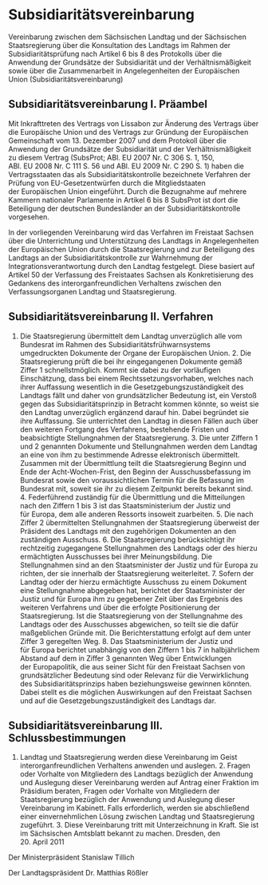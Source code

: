 # Subsidiaritätsvereinbarung

Vereinbarung zwischen dem Sächsischen Landtag und der Sächsischen Staatsregierung über die Konsultation des Landtags im Rahmen der Subsidiaritätsprüfung nach Artikel 6 bis 8 des Protokolls über die Anwendung der Grundsätze der Subsidiarität und der Verhältnismäßigkeit sowie über die Zusammenarbeit in Angelegenheiten der Europäischen Union (Subsidiaritätsvereinbarung)

## Subsidiaritätsvereinbarung I. Präambel

Mit Inkrafttreten des Vertrags von Lissabon zur Änderung des Vertrags über die Europäische Union und des Vertrags zur Gründung der Europäischen Gemeinschaft vom 13. Dezember 2007 und dem Protokoll über die Anwendung der Grundsätze der Subsidiarität und der Verhältnismäßigkeit zu diesem Vertrag (SubsProt; ABl. EU 2007 Nr. C 306 S. 1, 150, ABl. EU 2008 Nr. C 111 S. 56 und ABl. EU 2009 Nr. C 290 S. 1) haben die Vertragsstaaten das als Subsidiaritätskontrolle bezeichnete Verfahren der Prüfung von EU-Gesetzentwürfen durch die Mitgliedstaaten der Europäischen Union eingeführt. Durch die Bezugnahme auf mehrere Kammern nationaler Parlamente in Artikel 6 bis 8 SubsProt ist dort die Beteiligung der deutschen Bundesländer an der Subsidiaritätskontrolle vorgesehen.

In der vorliegenden Vereinbarung wird das Verfahren im Freistaat Sachsen über die Unterrichtung und Unterstützung des Landtags in Angelegenheiten der Europäischen Union durch die Staatsregierung und zur Beteiligung des Landtags an der Subsidiaritätskontrolle zur Wahrnehmung der Integrationsverantwortung durch den Landtag festgelegt. Diese basiert auf Artikel 50 der Verfassung des Freistaates Sachsen als Konkretisierung des Gedankens des interorganfreundlichen Verhaltens zwischen den Verfassungsorganen Landtag und Staatsregierung.


## Subsidiaritätsvereinbarung II. Verfahren

1. Die Staatsregierung übermittelt dem Landtag unverzüglich alle vom Bundesrat im Rahmen des Subsidiaritätsfrühwarnsystems umgedruckten Dokumente der Organe der Europäischen Union. 2. Die Staatsregierung prüft die bei ihr eingegangenen Dokumente gemäß Ziffer 1 schnellstmöglich. Kommt sie dabei zu der vorläufigen Einschätzung, dass bei einem Rechtssetzungsvorhaben, welches nach ihrer Auffassung wesentlich in die Gesetzgebungszuständigkeit des Landtags fällt und daher von grundsätzlicher Bedeutung ist, ein Verstoß gegen das Subsidiaritätsprinzip in Betracht kommen könnte, so weist sie den Landtag unverzüglich ergänzend darauf hin. Dabei begründet sie ihre Auffassung. Sie unterrichtet den Landtag in diesen Fällen auch über den weiteren Fortgang des Verfahrens, bestehende Fristen und beabsichtigte Stellungnahmen der Staatsregierung. 3. Die unter Ziffern 1 und 2 genannten Dokumente und Stellungnahmen werden dem Landtag an eine von ihm zu bestimmende Adresse elektronisch übermittelt. Zusammen mit der Übermittlung teilt die Staatsregierung Beginn und Ende der Acht-Wochen-Frist, den Beginn der Ausschussbefassung im Bundesrat sowie den voraussichtlichen Termin für die Befassung im Bundesrat mit, soweit sie ihr zu diesem Zeitpunkt bereits bekannt sind. 4. Federführend zuständig für die Übermittlung und die Mitteilungen nach den Ziffern 1 bis 3 ist das Staatsministerium der Justiz und für Europa, dem alle anderen Ressorts insoweit zuarbeiten. 5. Die nach Ziffer 2 übermittelten Stellungnahmen der Staatsregierung überweist der Präsident des Landtags mit den zugehörigen Dokumenten an den zuständigen Ausschuss. 6. Die Staatsregierung berücksichtigt ihr rechtzeitig zugegangene Stellungnahmen des Landtags oder des hierzu ermächtigten Ausschusses bei ihrer Meinungsbildung. Die Stellungnahmen sind an den Staatsminister der Justiz und für Europa zu richten, der sie innerhalb der Staatsregierung weiterleitet. 7. Sofern der Landtag oder der hierzu ermächtigte Ausschuss zu einem Dokument eine Stellungnahme abgegeben hat, berichtet der Staatsminister der Justiz und für Europa ihm zu gegebener Zeit über das Ergebnis des weiteren Verfahrens und über die erfolgte Positionierung der Staatsregierung. Ist die Staatsregierung von der Stellungnahme des Landtags oder des Ausschusses abgewichen, so teilt sie die dafür maßgeblichen Gründe mit. Die Berichterstattung erfolgt auf dem unter Ziffer 3 geregelten Weg. 8. Das Staatsministerium der Justiz und für Europa berichtet unabhängig von den Ziffern 1 bis 7 in halbjährlichem Abstand auf dem in Ziffer 3 genannten Weg über Entwicklungen der Europapolitik, die aus seiner Sicht für den Freistaat Sachsen von grundsätzlicher Bedeutung sind oder Relevanz für die Verwirklichung des Subsidiaritätsprinzips haben beziehungsweise gewinnen könnten. Dabei stellt es die möglichen Auswirkungen auf den Freistaat Sachsen und auf die Gesetzgebungszuständigkeit des Landtags dar. 
## Subsidiaritätsvereinbarung III. Schlussbestimmungen

1. Landtag und Staatsregierung werden diese Vereinbarung im Geist interorganfreundlichen Verhaltens anwenden und auslegen. 2. Fragen oder Vorhalte von Mitgliedern des Landtags bezüglich der Anwendung und Auslegung dieser Vereinbarung werden auf Antrag einer Fraktion im Präsidium beraten, Fragen oder Vorhalte von Mitgliedern der Staatsregierung bezüglich der Anwendung und Auslegung dieser Vereinbarung im Kabinett. Falls erforderlich, werden sie abschließend einer einvernehmlichen Lösung zwischen Landtag und Staatsregierung zugeführt. 3. Diese Vereinbarung tritt mit Unterzeichnung in Kraft. Sie ist im Sächsischen Amtsblatt bekannt zu machen. Dresden, den 20. April 2011

Der Ministerpräsident 
               Stanislaw Tillich

Der Landtagspräsident 
               Dr. Matthias Rößler

